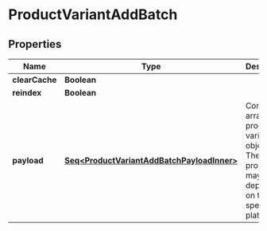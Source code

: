 

# ProductVariantAddBatch


## Properties

Name | Type | Description | Notes
------------ | ------------- | ------------- | -------------
**clearCache** | **Boolean** |  |  [optional]
**reindex** | **Boolean** |  |  [optional]
**payload** | [**Seq&lt;ProductVariantAddBatchPayloadInner&gt;**](ProductVariantAddBatchPayloadInner.md) | Contains an array of product variants objects. The list of properties may vary depending on the specific platform. | 




